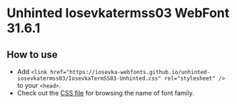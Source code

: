 # Unhinted Iosevkatermss03 WebFont 31.6.1

## How to use

- Add `<link href="https://iosevka-webfonts.github.io/unhinted-iosevkatermss03/IosevkaTermSS03-Unhinted.css" rel="stylesheet" />` to your `<head>`.
- Check out the [CSS file](./IosevkaTermSS03-Unhinted.css) for browsing the name of font family.
